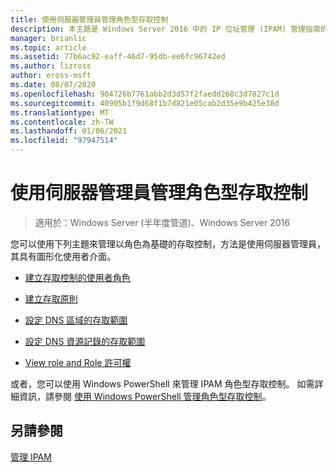 ```yaml
---
title: 使用伺服器管理員管理角色型存取控制
description: 本主題是 Windows Server 2016 中的 IP 位址管理 (IPAM) 管理指南的一部分。
manager: brianlic
ms.topic: article
ms.assetid: 77b6ac92-eaff-46d7-95db-ee6fc96742ed
ms.author: lizross
author: eross-msft
ms.date: 08/07/2020
ms.openlocfilehash: 904726b7761abb2d3d57f2faedd268c3d7827c1d
ms.sourcegitcommit: 40905b1f9d68f1b7d821e05cab2d35e9b425e38d
ms.translationtype: MT
ms.contentlocale: zh-TW
ms.lasthandoff: 01/06/2021
ms.locfileid: "97947514"
---
```

# <a name="manage-role-based-access-control-with-server-manager"></a>使用伺服器管理員管理角色型存取控制

>適用於：Windows Server (半年度管道)、Windows Server 2016

您可以使用下列主題來管理以角色為基礎的存取控制，方法是使用伺服器管理員，其具有圖形化使用者介面。

-   [建立存取控制的使用者角色](../../technologies/ipam/Create-a-User-Role-for-Access-Control.md)

-   [建立存取原則](../../technologies/ipam/Create-an-Access-Policy.md)

-   [設定 DNS 區域的存取範圍](../../technologies/ipam/Set-Access-Scope-for-a-DNS-Zone.md)

-   [設定 DNS 資源記錄的存取範圍](../../technologies/ipam/Set-Access-Scope-for-DNS-Resource-Records.md)

-   [View role and Role 許可權](../../technologies/ipam/View-Roles-and-Role-Permissions.md)

或者，您可以使用 Windows PowerShell 來管理 IPAM 角色型存取控制。 如需詳細資訊，請參閱 [使用 Windows PowerShell 管理角色型存取控制](../../technologies/ipam/Manage-Role-Based-Access-Control-with-Windows-PowerShell.md)。

## <a name="see-also"></a>另請參閱
[管理 IPAM](Manage-IPAM.md)




